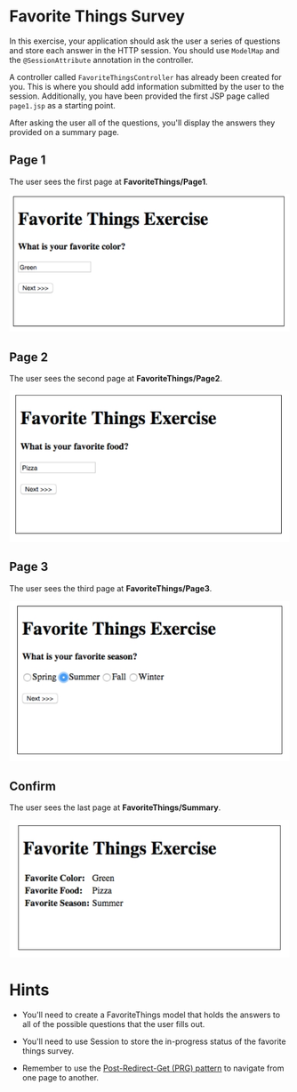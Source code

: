 ﻿# Favorite Things Survey

In this exercise, your application should ask the user a series of questions and store each answer in the HTTP session. You should use `ModelMap` and the `@SessionAttribute` annotation in the controller.

A controller called `FavoriteThingsController` has already been created for you. This is where you should add information submitted by the user to the session. Additionally, you have been provided the first JSP page called `page1.jsp` as a starting point.

After asking the user all of the questions, you'll display the answers they provided on a summary page.

## Page 1

The user sees the first page at **FavoriteThings/Page1**.

![Page 1](etc/page1.jpg)

## Page 2

The user sees the second page at **FavoriteThings/Page2**.

![Page 1](etc/page2.jpg)

## Page 3

The user sees the third page at **FavoriteThings/Page3**.

![Page 1](etc/page3.jpg)

## Confirm

The user sees the last page at **FavoriteThings/Summary**.

![Page 1](etc/summary.jpg)


# Hints

* You'll need to create a FavoriteThings model that holds the answers to all of the possible questions that the user fills out.

* You'll need to use Session to store the in-progress status of the favorite things survey.

* Remember to use the [Post-Redirect-Get (PRG) pattern][post-redirect-get pattern] to navigate from one page to another.

[post-redirect-get pattern]: https://en.wikipedia.org/wiki/Post/Redirect/Get